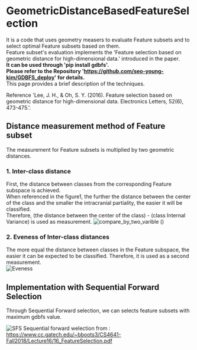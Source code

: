 # GeometricDistanceBasedFeatureSelection
It is a code that uses geometry measers to evaluate Feature subsets and to select optimal Feature subsets based on them.  
Feature subset's evaluation implements the 'Feature selection based on geometric distance for high-dimensional data.' introduced in the paper.  
__It can be used through 'pip install gdbfs'.  
Please refer to the Repository 'https://github.com/seo-young-kim/GDBFS_deploy' for details.__  
This page provides a brief description of the techniques.  

Reference 'Lee, J. H., & Oh, S. Y. (2016).
Feature selection based on geometric distance for high-dimensional data. Electronics Letters, 52(6), 473-475.'.  

## Distance measurement method of Feature subset
The measurement for Feature subsets is multiplied by two geometric distances.

### 1. Inter-class distance

First, the distance between classes from the corresponding Feature subspace is achieved.  
When referenced in the figure1, the further the distance between the center of the class and the smaller the intracranial partiality, the easier it will be classified.  
Therefore, (the distance between the center of the class) - (class Internal Variance) is used as measurement.
![compare_by_two_varible](https://user-images.githubusercontent.com/49013650/110815881-2de83a80-82ce-11eb-871e-1c628aa4e9b7.png)
()
### 2. Eveness of Inter-class distances
The more equal the distance between classes in the Feature subspace, the easier it can be expected to be classified.
Therefore, it is used as a second measurement.  
![Eveness](https://user-images.githubusercontent.com/49013650/110815885-2e80d100-82ce-11eb-842a-8e5e22fa907a.png)


## Implementation with Sequential Forward Selection
Through Sequential Forward selection, we can selects feature subsets with maximum gdbfs value.  

![SFS](https://user-images.githubusercontent.com/49013650/110815888-2f196780-82ce-11eb-8338-04a5195b42ea.png)
Sequential forward welection from : https://www.cc.gatech.edu/~bboots3/CS4641-Fall2018/Lecture16/16_FeatureSelection.pdf
